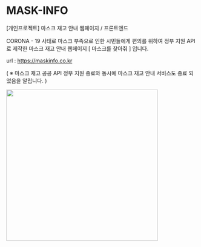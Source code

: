 # MASK-INFO
[개인프로젝트] 마스크 재고 안내 웹페이지 / 프론트엔드

CORONA - 19 사태로 마스크 부족으로 인한 시민들에게 편의를 위하여 정부 지원 API로 제작한 마스크 재고 안내 웹페이지 [ 마스크를 찾아줘 ] 입니다.

url : https://maskinfo.co.kr

( ※ 마스크 재고 공공 API 정부 지원 종료와 동시에 마스크 재고 안내 서비스도 종료 되었음을 알립니다. )

<img src="/_web.gif" width="400px" />
